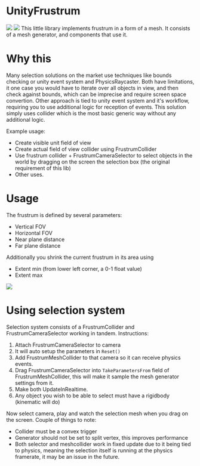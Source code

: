 # UnityFrustrum

![](https://kek.gg/i/4tnVqZ.gif)
![](https://kek.gg/i/XnPTz.gif)
This little library implements frustrum in a form of a mesh.
It consists of a mesh generator, and components that use it.

# Why this

Many selection solutions on the market use techniques like bounds checking or unity event system and PhysicsRaycaster.
Both have limitations, it one case you would have to iterate over all objects in view, and then check against bounds,
which can be imprecise and require screen space convertion. Other approach is tied to unity event system and it's workflow,
requiring you to use additional logic for reception of events. 
This solution simply uses collider which is the most basic generic way without any additional logic.

Example usage:

* Create visible unit field of view
* Create actual field of view collider using FrustrumCollider
* Use frustrum collider + FrustrumCameraSelector to select objects in the world by dragging on the screen 
the selection box (the original requirement of this lib)
* Other uses.

# Usage

The frustrum is defined by several parameters:

* Vertical FOV
* Horizontal FOV
* Near plane distance
* Far plane distance

Additionally you shrink the current frustrum in its area using
* Extent min (from lower left corner, a 0-1 float value)
* Extent max 

![](http://i.imgur.com/ByEISk5.png)

# Using selection system

Selection system consists of a FrustrumCollider and FrustrumCameraSelector working in tandem.
Instructions:
  1. Attach FrustrumCameraSelector to camera
  2. It will auto setup the parameters in `Reset()`
  3. Add FrustrumMeshCollider to that camera so it can receive physics events.
  4. Drag FrustrumCameraSelector into `TakeParametersFrom` field of FrustrumMeshCollider, 
  this will make it sample the mesh generator settings from it.
  5. Make both UpdateInRealtime.
  6. Any object you wish to be able to select must have a rigidbody (kinematic will do)
  
  Now select camera, play and watch the selection mesh when you drag on the screen.
  Couple of things to note:
   * Collider must be a convex trigger
   * Generator should not be set to split vertex, this improves performance
   * Both selector and meshcollider work in fixed update due to it being tied to physics,
   meaning the selection itself is running at the physics framerate, it may be an issue in the future.
   

